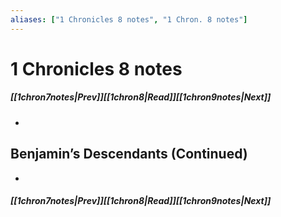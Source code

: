 ```yaml
---
aliases: ["1 Chronicles 8 notes", "1 Chron. 8 notes"]
---
```

# 1 Chronicles 8 notes
##### <span class=arrow-left></span>[[1chron7notes|Prev]]<span class=navigation-separator></span>[[1chron8|Read]]<span class=navigation-separator></span>[[1chron9notes|Next]]<span class=arrow-right></span>
- 
## Benjamin’s Descendants (Continued)
- 
##### <span class=arrow-left></span>[[1chron7notes|Prev]]<span class=navigation-separator></span>[[1chron8|Read]]<span class=navigation-separator></span>[[1chron9notes|Next]]<span class=arrow-right></span>